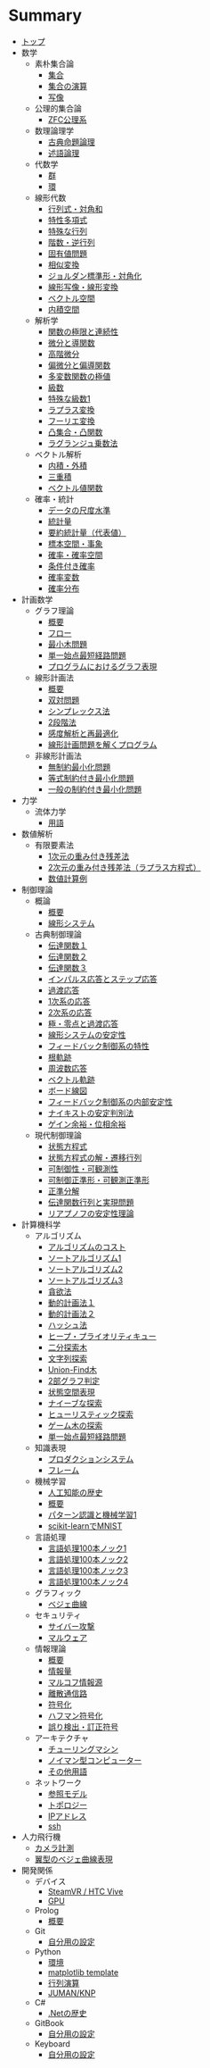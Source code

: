 # Summary

* [トップ](README.md)
* 数学
  * 素朴集合論
    * [集合](mathematics/native_set_theory/set.md)
    * [集合の演算](mathematics/native_set_theory/operations.md)
    * [写像](mathematics/native_set_theory/mapping.md)
  * 公理的集合論
    * [ZFC公理系](mathematics/axiomatic_set_theory/zfc_set_theory.md)
  * 数理論理学
    * [古典命題論理](mathematics/mathematical_logic/classical_propositional_logic.md)
    * [述語論理](mathematics/mathematical_logic/predicate_logic.md)
  * 代数学
    * [群](mathematics/algebra/group.md)
    * [環](mathematics/algebra/ring.md)
  * 線形代数
    * [行列式・対角和](mathematics/linear_algebra/determinant.md)
    * [特性多項式](mathematics/linear_algebra/characteristic_polynomial.md)
    * [特殊な行列](mathematics/linear_algebra/characteristic_matrix.md)
    * [階数・逆行列](mathematics/linear_algebra/inverse_matrix.md)
    * [固有値問題](mathematics/linear_algebra/eigenvalue.md)
    * [相似変換](mathematics/linear_algebra/similarity_transformation.md)
    * [ジョルダン標準形・対角化](mathematics/linear_algebra/diagonalization.md)
    * [線形写像・線形変換](mathematics/linear_algebra/linear_mapping.md)
    * [ベクトル空間](mathematics/linear_algebra/vector_space.md)
    * [内積空間](mathematics/linear_algebra/inner_product_space.md)
  * 解析学
    * [関数の極限と連続性](mathematics/analysis/limit_continuity.md)
    * [微分と導関数](mathematics/analysis/differential.md)
    * [高階微分](mathematics/analysis/higher-order_differential.md)
    * [偏微分と偏導関数](mathematics/analysis/partial_derivative.md)
    * [多変数関数の極値](mathematics/analysis/extremum.md)
    * [級数](mathematics/analysis/series.md)
    * [特殊な級数1](mathematics/analysis/characteristic_series1.md)
    * [ラプラス変換](mathematics/analysis/laplace_transform.md)
    * [フーリエ変換](mathematics/analysis/fourier_transform.md)
    * [凸集合・凸関数](mathematics/analysis/convex.md)
    * [ラグランジュ乗数法](mathematics/analysis/lagrange_multiplier.md)
  * ベクトル解析
    * [内積・外積](mathematics/vector_calculus/scalar_vector_product.md)
    * [三重積](mathematics/vector_calculus/triple_product.md)
    * [ベクトル値関数](mathematics/vector_calculus/vector-valued_function.md)
  * 確率・統計
    * [データの尺度水準](mathematics/statistics/level_of_measurement.md)
    * [統計量](mathematics/statistics/statistics.md)
    * [要約統計量（代表値）](mathematics/statistics/summary_statistics.md)
    * [標本空間・事象](mathematics/statistics/event.md)
    * [確率・確率空間](mathematics/statistics/probability.md)
    * [条件付き確率](mathematics/statistics/conditional_probability.md)
    * [確率変数](mathematics/statistics/random_variable.md)
    * [確率分布](mathematics/statistics/probability_distribution.md)
* 計画数学
  * グラフ理論
    * [概要](mathematical_programming/graph_theory/intro.md)
    * [フロー](mathematical_programming/graph_theory/flow.md)
    * [最小木問題](mathematical_programming/graph_theory/minimum_spanning_tree_problem.md)
    * [単一始点最短経路問題](mathematical_programming/graph_theory/single_source_shortest_path_problem.md)
    * [プログラムにおけるグラフ表現](mathematical_programming/graph_theory/graph_expression.md)
  * 線形計画法
    * [概要](mathematical_programming/linear/intro.md)
    * [双対問題](mathematical_programming/linear/dual_problem.md)
    * [シンプレックス法](mathematical_programming/linear/simplex_method.md)
    * [2段階法](mathematical_programming/linear/two_phase_method.md)
    * [感度解析と再最適化](mathematical_programming/linear/post-optimization.md)
    * [線形計画問題を解くプログラム](mathematical_programming/linear/program.md)
  * 非線形計画法
    * [無制約最小化問題](mathematical_programming/nonlinear/unconstrained.md)
    * [等式制約付き最小化問題](mathematical_programming/nonlinear/equality_constrained.md)
    * [一般の制約付き最小化問題](mathematical_programming/nonlinear/constrained.md)
* 力学
  * 流体力学
    * [用語](dynamics/fluid/glossary.md)
* 数値解析
  * 有限要素法
    * [1次元の重み付き残差法](numerical_analysis/finite_element_method/1-dimention.md)
    * [2次元の重み付き残差法（ラプラス方程式）](numerical_analysis/finite_element_method/laplaces_equation.md)
    * [数値計算例](numerical_analysis/finite_element_method/examples.md)
* 制御理論
  * 概論
    * [概要](control/abstract/intro.md)
    * [線形システム](control/abstract/linear_system.md)
  * 古典制御理論
    * [伝達関数１](control/classical/transfer_function1.md)
    * [伝達関数２](control/classical/transfer_function2.md)
    * [伝達関数３](control/classical/transfer_function3.md)
    * [インパルス応答とステップ応答](control/classical/impulse_step_response.md)
    * [過渡応答](control/classical/transient_response.md)
    * [1次系の応答](control/classical/first_order_system.md)
    * [2次系の応答](control/classical/second_order_system.md)
    * [極・零点と過渡応答](control/classical/pole_zero.md)
    * [線形システムの安定性](control/classical/stability.md)
    * [フィードバック制御系の特性](control/classical/feedback.md)
    * [根軌跡](control/classical/root_locus.md)
    * [周波数応答](control/classical/frequency_response.md)
    * [ベクトル軌跡](control/classical/vector_locus.md)
    * [ボード線図](control/classical/bode_diagram.md)
    * [フィードバック制御系の内部安定性](control/classical/stability_of_feedback.md)
    * [ナイキストの安定判別法](control/classical/nyquist_diagram.md)
    * [ゲイン余裕・位相余裕](control/classical/gain_phase_margin.md)
  * 現代制御理論
    * [状態方程式](control/modern/state_space_equation.md)
    * [状態方程式の解・遷移行列](control/modern/transition_matrix.md)
    * [可制御性・可観測性](control/modern/controllability_observability.md)
    * [可制御正準形・可観測正準形](control/modern/canonical_form.md)
    * [正準分解](control/modern/canonical_decomposition.md)
    * [伝達関数行列と実現問題](control/modern/transfer_function_matrix.md)
    * [リアプノフの安定性理論](control/modern/lyapunov_stability_theory.md)
* 計算機科学
  * アルゴリズム
    * [アルゴリズムのコスト](computer_science/algorithm/execution_cost.md)
    * [ソートアルゴリズム1](computer_science/algorithm/sort1.md)
    * [ソートアルゴリズム2](computer_science/algorithm/sort2.md)
    * [ソートアルゴリズム3](computer_science/algorithm/sort3.md)
    * [貪欲法](computer_science/algorithm/greedy.md)
    * [動的計画法１](computer_science/algorithm/dynamic_programming1.md)
    * [動的計画法２](computer_science/algorithm/dynamic_programming2.md)
    * [ハッシュ法](computer_science/algorithm/hashing.md)
    * [ヒープ・プライオリティキュー](computer_science/algorithm/heap.md)
    * [二分探索木](computer_science/algorithm/binary_search_tree.md)
    * [文字列探索](computer_science/algorithm/string_searching.md)
    * [Union-Find木](computer_science/algorithm/union_find_tree.md)
    * [2部グラフ判定](computer_science/algorithm/bipartite_graph.md)
    * [状態空間表現](computer_science/algorithm/state_space.md)
    * [ナイーブな探索](computer_science/algorithm/exhaustive_search.md)
    * [ヒューリスティック探索](computer_science/algorithm/heuristic_search.md)
    * [ゲーム木の探索](computer_science/algorithm/game_tree.md)
    * [単一始点最短経路問題](computer_science/algorithm/shortest_path.md)
  * 知識表現
    * [プロダクションシステム](computer_science/knowledge_representation/production_system.md)
    * [フレーム](computer_science/knowledge_representation/frame.md)
  * 機械学習
    * [人工知能の歴史](computer_science/machine_learning/history.md)
    * [概要](computer_science/machine_learning/abstract.md)
    * [パターン認識と機械学習1](computer_science/machine_learning/prml1.md)
    * [scikit-learnでMNIST](computer_science/machine_learning/scikit_mnist.md)
  * 言語処理
    * [言語処理100本ノック1](computer_science/language_processing/nlp100_1.md)
    * [言語処理100本ノック2](computer_science/language_processing/nlp100_2.md)
    * [言語処理100本ノック3](computer_science/language_processing/nlp100_3.md)
    * [言語処理100本ノック4](computer_science/language_processing/nlp100_4.md)
  * グラフィック
    * [ベジェ曲線](computer_science/graphic/bezier_curve.md)
  * セキュリティ
    * [サイバー攻撃](computer_science/security/cyber-terrorism.md)
    * [マルウェア](computer_science/security/malware.md)
  * 情報理論
    * [概要](computer_science/information_theory/abstract.md)
    * [情報量](computer_science/information_theory/entropy.md)
    * [マルコフ情報源](computer_science/information_theory/markov_source.md)
    * [離散通信路](computer_science/information_theory/discrete_channel.md)
    * [符号化](computer_science/information_theory/coding.md)
    * [ハフマン符号化](computer_science/information_theory/huffman_coding.md)
    * [誤り検出・訂正符号](computer_science/information_theory/error_detection_and_correction.md)
  * アーキテクチャ
    * [チューリングマシン](computer_science/architecture/turing_machine.md)
    * [ノイマン型コンピューター](computer_science/architecture/von_neumann-type_computer.md)
    * [その他用語](computer_science/architecture/glossary.md)
  * ネットワーク
    * [参照モデル](computer_science/network/reference_model.md)
    * [トポロジー](computer_science/network/topology.md)
    * [IPアドレス](computer_science/network/ip_address.md)
    * [ssh](computer_science/network/ssh.md)
* 人力飛行機
  * [カメラ計測](hpa/camera_mesurement.md)
  * [翼型のベジェ曲線表現](hpa/foil_bezier.md)
* 開発関係
  * デバイス
    * [SteamVR / HTC Vive](develop/device/steamvr_vive.md)
    * [GPU](develop/device/gpu.md)
  * Prolog
    * [概要](develop/prolog/abstract.md)
  * Git
    * [自分用の設定](develop/git/environment.md)
  * Python
    * [環境](develop/python/environment.md)
    * [matplotlib template](develop/python/matplotlib_template.md)
    * [行列演算](develop/python/matrix_operation.md)
    * [JUMAN/KNP](develop/python/juman_knp.md)
  * C#
    * [.Netの歴史](develop/cs/dotnet_history.md)
  * GitBook
    * [自分用の設定](develop/gitbook/my_setting.md)
  * Keyboard
    * [自分用の設定](develop/keyboard/my_setting.md)
